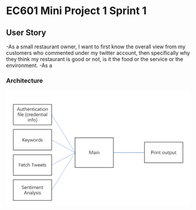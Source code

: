 # EC601 Mini Project 1 Sprint 1

## User Story
-As a small restaurant owner, I want to first know the overall view from my customers who commented under my twitter account, then specifically why they think my restaurant is good or not, is it the food or the service or the environment.
-As a 
### Architecture
<img src="https://github.com/shengyaoshao/EC601/blob/master/222X9%5DJ5%25%24Y%60ZSLN%25TGU%5D%247.png">
